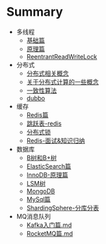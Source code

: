  # Summary

  * 多线程
      * [基础篇](Java-Family/多线程/多线程-基础篇.md) 
      *  [原理篇](Java-Family/多线程/多线程-原理篇.md) 
      *  [ReentrantReadWriteLock](Java-Family/多线程/ReentrantReadWriteLock.md) 
  * 分布式
      *  [分布式相关概念](Java-Family/分布式/分布式相关概念.md) 
      *  [关于分布式计算的一些概念](Java-Family/分布式/关于分布式计算的一些概念.md) 
      *  [一致性算法](Java-Family/分布式/一致性算法.md) 
      *  [dubbo](Java-Family/分布式/dubbo.md) 
  * 缓存
      *  [Redis篇](Java-Family/缓存-redis/缓存-Redis篇.md) 
      *  [跳跃表-redis](Java-Family/缓存-redis/跳跃表-redis.md) 
      *  [分布式锁](Java-Family/缓存-redis/Redis-分布式锁.md) 
      *  [Redis-面试&知识归纳](Java-Family/缓存-redis/Redis-面试&知识归纳-重要.md) 
  * 数据库
      *  [B树和B+树](Java-Family/数据库/B树和B+树.md) 
      *  [ElasticSearch篇](Java-Family/数据库/ElasticSearch篇.md) 
      *  [InnoDB-原理篇](Java-Family/数据库/InnoDB-原理篇.md) 
      *  [LSM树](Java-Family/数据库/LSM树.md) 
      *  [MongoDB](Java-Family/数据库/MongoDB.md) 
      *  [MySql篇](Java-Family/数据库/MySql篇.md) 
      *  [ShardingSphere-分库分表](Java-Family/数据库/ShardingSphere-分库分表.md) 
  * MQ消息队列
      *  [Kafka入门篇.md](Java-Family/MQ消息队列/Kafka入门篇.md) 
      *  [RocketMQ篇.md](Java-Family/MQ消息队列/RocketMQ篇.md) 
  

